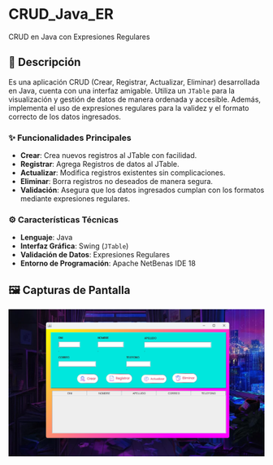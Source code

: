 # CRUD_Java_ER
CRUD en Java con Expresiones Regulares

## 📝 Descripción

Es una aplicación CRUD (Crear, Registrar, Actualizar, Eliminar) desarrollada en Java, cuenta con una interfaz amigable. Utiliza un `JTable` para la visualización y gestión de datos de manera ordenada y accesible. Además, implementa el uso de expresiones regulares para la validez y el formato correcto de los datos ingresados.

### ✨ Funcionalidades Principales

- **Crear**: Crea nuevos registros al JTable con facilidad.
- **Registrar**: Agrega Registros de datos al JTable.
- **Actualizar**: Modifica registros existentes sin complicaciones.
- **Eliminar**: Borra registros no deseados de manera segura.
- **Validación**: Asegura que los datos ingresados cumplan con los formatos mediante expresiones regulares.

### ⚙️ Características Técnicas

- **Lenguaje**: Java
- **Interfaz Gráfica**: Swing (`JTable`)
- **Validación de Datos**: Expresiones Regulares
- **Entorno de Programación**: Apache NetBenas IDE 18

## 🖼️ Capturas de Pantalla

![CRUD en acción](src/main/resources/img/fond_crud.png)
